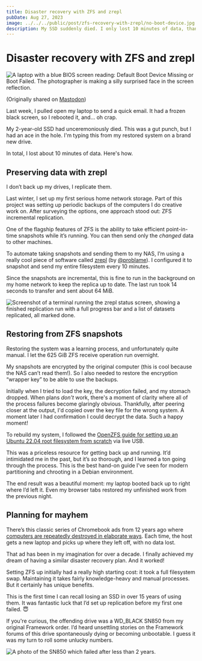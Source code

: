 ```yaml
---
title: Disaster recovery with ZFS and zrepl
pubDate: Aug 27, 2023
image: ../../../public/post/zfs-recovery-with-zrepl/no-boot-device.jpg
description: My SSD suddenly died. I only lost 10 minutes of data, thanks to ZFS and zrepl.
---
```


# Disaster recovery with ZFS and zrepl

![A laptop with a blue BIOS screen reading: Default Boot Device Missing or Boot Failed. The photographer is making a silly surprised face in the screen reflection.](/post/zfs-recovery-with-zrepl/no-boot-device.jpg)

(Originally shared on [Mastodon](https://mastodon.social/@chromakode/110936177254839251))


Last week, I pulled open my laptop to send a quick email. It had a frozen black screen, so I rebooted it, and... oh crap.

My 2-year-old SSD had unceremoniously died. This was a gut punch, but I had an ace in the hole. I'm typing this from my restored system on a brand new drive.

In total, I lost about 10 minutes of data. Here's how.

## Preserving data with zrepl

I don’t back up my drives, I replicate them.

Last winter, I set up my first serious home network storage. Part of this project was setting up periodic backups of the computers I do creative work on. After surveying the options, one approach stood out: ZFS incremental replication.

One of the flagship features of ZFS is the ability to take efficient point-in-time snapshots while it’s running. You can then send only the _changed_ data to other machines.

To automate taking snapshots and sending them to my NAS, I’m using a really cool piece of software called [zrepl](https://zrepl.github.io) (by [@problame](https://dgc.social/@problame)). I configured it to snapshot and send my entire filesystem every 10 minutes.

Since the snapshots are incremental, this is fine to run in the background on my home network to keep the replica up to date. The last run took 14 seconds to transfer and sent about 64 MiB.

![Screenshot of a terminal running the zrepl status screen, showing a finished replication run with a full progress bar and a list of datasets replicated, all marked done.](/post/zfs-recovery-with-zrepl/zrepl.png)


## Restoring from ZFS snapshots

Restoring the system was a learning process, and unfortunately quite manual. I let the 625 GiB ZFS receive operation run overnight.

My snapshots are encrypted by the original computer (this is cool because the NAS can’t read them!). So I also needed to restore the encryption “wrapper key” to be able to use the backups.

Initially when I tried to load the key, the decryption failed, and my stomach dropped. When plans _don't_ work, there's a moment of clarity where all of the process failures become glaringly obvious. Thankfully, after peering closer at the output, I'd copied over the key file for the wrong system. A moment later I had confirmation I could decrypt the data. Such a happy moment!

To rebuild my system, I followed the [OpenZFS guide for setting up an Ubuntu 22.04 root filesystem from scratch](https://openzfs.github.io/openzfs-docs/Getting%20Started/Ubuntu/Ubuntu%2022.04%20Root%20on%20ZFS.html) via live USB.

This was a priceless resource for getting back up and running. It’d intimidated me in the past, but it’s *so* thorough, and I learned a ton going through the process. This is the best hand-on guide I’ve seen for modern partitioning and chrooting in a Debian environment.

The end result was a beautiful moment: my laptop booted back up to right where I’d left it. Even my browser tabs restored my unfinished work from the previous night.


## Planning for mayhem

There’s this classic series of Chromebook ads from 12 years ago where [computers are repeatedly destroyed in elaborate ways](https://www.youtube.com/watch?v=lm-Vnx58UYo). Each time, the host gets a new laptop and picks up where they left off, with no data lost.

That ad has been in my imagination for over a decade. I finally achieved my dream of having a similar disaster recovery plan. And it worked!

Setting ZFS up initially had a really high starting cost: it took a full filesystem swap. Maintaining it takes fairly knowledge-heavy and manual processes. But it certainly has unique benefits.

This is the first time I can recall losing an SSD in over 15 years of using them. It was fantastic luck that I’d set up replication before my first one failed. 😇

If you're curious, the offending drive was a WD_BLACK SN850 from my original Framework order. I’d heard unsettling stories on the Framework forums of this drive spontaneously dying or becoming unbootable. I guess it was my turn to roll some unlucky numbers.

![A photo of the SN850 which failed after less than 2 years.](/post/zfs-recovery-with-zrepl/dead-sn850.jpg)